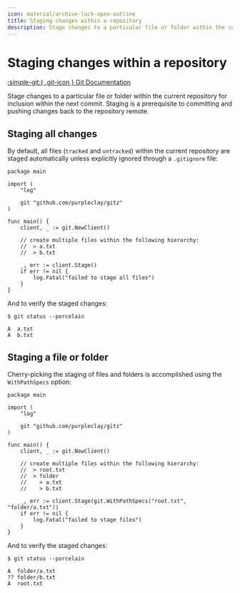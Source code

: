 ```yaml
---
icon: material/archive-lock-open-outline
title: Staging changes within a repository
description: Stage changes to a particular file or folder within the current repository for inclusion within the next commit
---
```


# Staging changes within a repository

[:simple-git:{ .git-icon } Git Documentation](https://git-scm.com/docs/git-stage)

Stage changes to a particular file or folder within the current repository for inclusion within the next commit. Staging is a prerequisite to committing and pushing changes back to the repository remote.

## Staging all changes

By default, all files (`tracked` and `untracked`) within the current repository are staged automatically unless explicitly ignored through a `.gitignore` file:

```{ .go .select linenums="1" }
package main

import (
	"log"

	git "github.com/purpleclay/gitz"
)

func main() {
    client, _ := git.NewClient()

    // create multiple files within the following hierarchy:
    //  > a.txt
    //  > b.txt

    _, err := client.Stage()
    if err != nil {
        log.Fatal("failed to stage all files")
    }
}
```

And to verify the staged changes:

```{ .text .no-select .no-copy }
$ git status --porcelain

A  a.txt
A  b.txt
```

## Staging a file or folder

Cherry-picking the staging of files and folders is accomplished using the `WithPathSpecs` option:

```{ .go .select linenums="1" }
package main

import (
	"log"

	git "github.com/purpleclay/gitz"
)

func main() {
    client, _ := git.NewClient()

    // create multiple files within the following hierarchy:
    //  > root.txt
    //  > folder
    //    > a.txt
    //    > b.txt

    _, err := client.Stage(git.WithPathSpecs("root.txt", "folder/a.txt"))
    if err != nil {
        log.Fatal("failed to stage files")
    }
}
```

And to verify the staged changes:

```{ .text .no-select .no-copy }
$ git status --porcelain

A  folder/a.txt
?? folder/b.txt
A  root.txt
```
